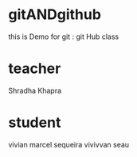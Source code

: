 # gitANDgithub
this is Demo for git : git Hub class

# teacher 
Shradha Khapra

# student 
vivian marcel sequeira 
vivivvan seau